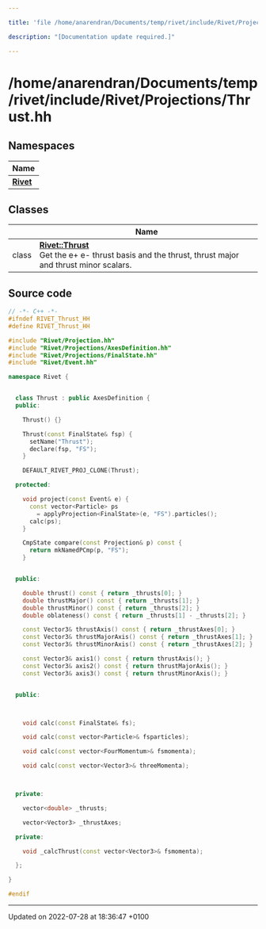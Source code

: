 ```yaml
---

title: 'file /home/anarendran/Documents/temp/rivet/include/Rivet/Projections/Thrust.hh'

description: "[Documentation update required.]"

---
```


# /home/anarendran/Documents/temp/rivet/include/Rivet/Projections/Thrust.hh



## Namespaces

| Name           |
| -------------- |
| **[Rivet](/documentation/code/namespaces/namespacerivet/)**  |

## Classes

|                | Name           |
| -------------- | -------------- |
| class | **[Rivet::Thrust](/documentation/code/classes/classrivet_1_1thrust/)** <br>Get the e+ e- thrust basis and the thrust, thrust major and thrust minor scalars.  |




## Source code

```cpp
// -*- C++ -*-
#ifndef RIVET_Thrust_HH
#define RIVET_Thrust_HH

#include "Rivet/Projection.hh"
#include "Rivet/Projections/AxesDefinition.hh"
#include "Rivet/Projections/FinalState.hh"
#include "Rivet/Event.hh"

namespace Rivet {


  class Thrust : public AxesDefinition {
  public:

    Thrust() {}

    Thrust(const FinalState& fsp) {
      setName("Thrust");
      declare(fsp, "FS");
    }

    DEFAULT_RIVET_PROJ_CLONE(Thrust);

  protected:

    void project(const Event& e) {
      const vector<Particle> ps
        = applyProjection<FinalState>(e, "FS").particles();
      calc(ps);
    }

    CmpState compare(const Projection& p) const {
      return mkNamedPCmp(p, "FS");
    }


  public:

    double thrust() const { return _thrusts[0]; }
    double thrustMajor() const { return _thrusts[1]; }
    double thrustMinor() const { return _thrusts[2]; }
    double oblateness() const { return _thrusts[1] - _thrusts[2]; }

    const Vector3& thrustAxis() const { return _thrustAxes[0]; }
    const Vector3& thrustMajorAxis() const { return _thrustAxes[1]; }
    const Vector3& thrustMinorAxis() const { return _thrustAxes[2]; }

    const Vector3& axis1() const { return thrustAxis(); }
    const Vector3& axis2() const { return thrustMajorAxis(); }
    const Vector3& axis3() const { return thrustMinorAxis(); }


  public:



    void calc(const FinalState& fs);

    void calc(const vector<Particle>& fsparticles);

    void calc(const vector<FourMomentum>& fsmomenta);

    void calc(const vector<Vector3>& threeMomenta);



  private:

    vector<double> _thrusts;

    vector<Vector3> _thrustAxes;

  private:

    void _calcThrust(const vector<Vector3>& fsmomenta);

  };

}

#endif
```


-------------------------------

Updated on 2022-07-28 at 18:36:47 +0100
